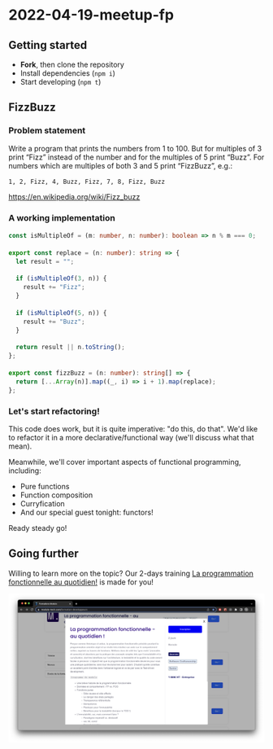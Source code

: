 # 2022-04-19-meetup-fp

## Getting started

- **Fork**, then clone the repository
- Install dependencies (`npm i`)
- Start developing (`npm t`)

## FizzBuzz

### Problem statement

Write a program that prints the numbers from 1 to 100. But for multiples of 3 print “Fizz” instead of the number and for the multiples of 5 print “Buzz”. For numbers which are multiples of both 3 and 5 print “FizzBuzz”, e.g.:

```
1, 2, Fizz, 4, Buzz, Fizz, 7, 8, Fizz, Buzz
```

https://en.wikipedia.org/wiki/Fizz_buzz

### A working implementation

```typescript
const isMultipleOf = (m: number, n: number): boolean => n % m === 0;

export const replace = (n: number): string => {
  let result = "";

  if (isMultipleOf(3, n)) {
    result += "Fizz";
  }

  if (isMultipleOf(5, n)) {
    result += "Buzz";
  }

  return result || n.toString();
};

export const fizzBuzz = (n: number): string[] => {
  return [...Array(n)].map((_, i) => i + 1).map(replace);
};
```

### Let's start refactoring!

This code does work, but it is quite imperative: "do this, do that". We'd like to refactor it in a more declarative/functional way (we'll discuss what that mean).

Meanwhile, we'll cover important aspects of functional programming, including:

- Pure functions
- Function composition
- Curryfication
- And our special guest tonight: functors!

Ready steady go!

## Going further

Willing to learn more on the topic? Our 2-days training [La programmation fonctionnelle au quotidien!](https://modulo-tech.com/formation-developpeurs) is made for you!

![La programmation fonctionnelle au quotidien!](public/images/training.png)
